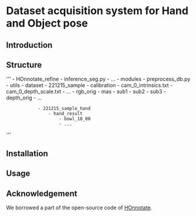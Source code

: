 # Dataset acquisition system for Hand and Object pose
## Introduction


## Structure

'''
            - HOnnotate_refine
                - inference_seg.py
                - ...
            - modules
                - preprocess_db.py
                - utils
            - dataset
                - 221215_sample
                    - calibration
                        - cam_0_intrinsics.txt
                        - cam_0_depth_scale.txt
                        - ...
                    - rgb_orig
                        - mas
                        - sub1
                        - sub2
                        - sub3
                    - depth_orig
                        - ...
                    
                - 221215_sample_hand
                    - hand_result
                        - bowl_18_00
                        - ...
'''


## Installation


## Usage



## Acknowledgement
We borrowed a part of the open-source code of [HOnnotate](https://github.com/shreyashampali/HOnnotate?). 


